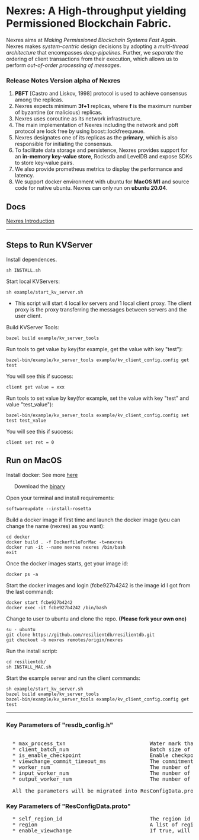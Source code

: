 # Nexres: A High-throughput yielding Permissioned Blockchain Fabric.

Nexres aims at *Making Permissioned Blockchain Systems Fast Again*. Nexres makes *system-centric* design decisions by adopting a *multi-thread architecture* that encompasses *deep-pipelines*. Further, we *separate* the ordering of client transactions from their execution, which allows us to perform *out-of-order processing of messages*.
 

### Release Notes Version alpha of Nexres
1. **PBFT** [Castro and Liskov, 1998] protocol is used to achieve consensus among the replicas.
2. Nexres expects minimum **3f+1** replicas, where **f** is the maximum number of byzantine (or malicious) replicas.
3. Nexres uses coroutine as its network infrastructure. 
4. The main implementation of Nexres including the network and pbft protocol are lock free by using boost::lockfreequeue.
5. Nexres designates one of its replicas as the **primary**, which is also responsible for initiating the consensus.
6. To facilitate data storage and persistence, Nexres provides support for an **in-memory key-value store**, Rocksdb and LevelDB and expose SDKs to store key-value pairs.
7. We also provide prometheus metrics to display the performance and latency.
8. We support docker environment with ubuntu for **MacOS M1** and source code for native ubuntu. Nexres can only run on **ubuntu 20.04**.



## Docs
[Nexres Introduction](https://docs.google.com/presentation/d/1QurZA4w_PTxAtb_5FpuXJhsQVAIA2t5kvx1X2ETIl7w/edit#slide=id.p)

---
## Steps to Run KVServer

Install dependences.

    sh INSTALL.sh


Start local KVServers:

    sh example/start_kv_server.sh
- This script will start 4 local kv servers and 1 local client proxy. The client proxy is the proxy transferring the messages between servers and the user client.

Build KVServer Tools:

    bazel build example/kv_server_tools
    
Run tools to get value by key(for example, get the value with key "test"):

    bazel-bin/example/kv_server_tools example/kv_client_config.config get test
    
You will see this if success:

    client get value = xxx

Run tools to set value by key(for example, set the value with key "test" and value "test_value"):

    bazel-bin/example/kv_server_tools example/kv_client_config.config set test test_value
    
You will see this if success:

    client set ret = 0

## Run on MacOS

Install docker: See more [here](https://docs.docker.com/desktop/mac/apple-silicon/)

&ensp;  &ensp;  Download the [binary](https://desktop.docker.com/mac/main/arm64/Docker.dmg?utm_source=docker&utm_medium=webreferral&utm_campaign=docs-driven-download-mac-arm64)

Open your terminal and install requirements:
    
    softwareupdate --install-rosetta

Build a docker image if first time and launch the docker image (you can change the name (nexres) as you want):

    cd docker
    docker build . -f DockerfileForMac -t=nexres
    docker run -it --name nexres nexres /bin/bash
    exit
	
	
Once the docker images starts, get your image id:

	docker ps -a

Start the docker images and login (fcbe927b4242 is the image id I got from the last command):

	docker start fcbe927b4242
	docker exec -it fcbe927b4242 /bin/bash

Change to user to ubuntu and clone the repo. **(Please fork your own one)**

	su - ubuntu
	git clone https://github.com/resilientdb/resilientdb.git
	git checkout -b nexres remotes/origin/nexres
	
Run the install script:

	cd resilientdb/
	sh INSTALL_MAC.sh

Start the example server and run the client commands:

	sh example/start_kv_server.sh
	bazel build example/kv_server_tools
	bazel-bin/example/kv_server_tools example/kv_client_config.config get test
	
	
	
---


### Key Parameters of "resdb_config.h" 
<pre>

  * max_process_txn                           Water mark that number of replicas inflight, default = 2048;
  * client_batch_num                          Batch size of the client transactions. Before sending to the primary replica, we will collect client_batch_num of transactions from all the users. default = 100;
  * is_enable_checkpoint                      Enable checkpoint which will create stable checkpoint periodically. 
  * viewchange_commit_timeout_ms              The commitment timeout which will trigger viewchange default = 60s. Only for is_enable_checkpoint is true.
  * worker_num                                The number of worker threads to address the requests, default = 96.
  * input_worker_num                          The number of coroutine workers to handler incomming messages from the network, default = 1.
  * output_worker_num                         The number of coroutine workers to handler outcomming messages to the network, default = 1.
  
  All the parameters will be migrated into ResConfigData.proto in the future.
</pre>

### Key Parameters of "ResConfigData.proto"
<pre>
  * self_region_id                            The region id of the replica, default is 0, all the replicas will run in the same region.
  * region                                    A list of regions containing all the information of the replicas in different regions.
  * enable_viewchange                         If true, will trigger viewchange check per "viewchange_commit_timeout_ms".
  </pre>
